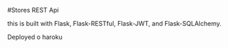 #Stores REST Api



this is built with Flask, Flask-RESTful, Flask-JWT, and Flask-SQLAlchemy.


Deployed o  haroku